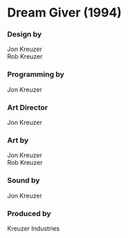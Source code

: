 # Dream Giver (1994)

### Design by
 Jon Kreuzer  
 Rob Kreuzer

### Programming by
 Jon Kreuzer

### Art Director
 Jon Kreuzer

### Art by
 Jon Kreuzer  
 Rob Kreuzer

### Sound by
 Jon Kreuzer

### Produced by
 Kreuzer Industries
